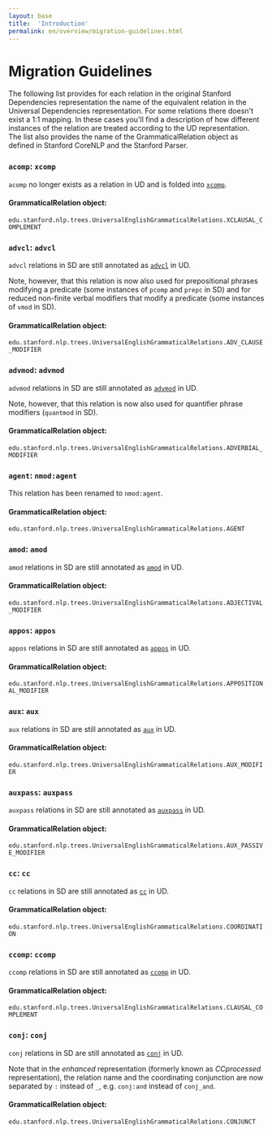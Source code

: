 ```yaml
---
layout: base
title:  'Introduction'
permalink: en/overview/migration-guidelines.html
---
```


# Migration Guidelines

The following list provides for each relation in the original Stanford Dependencies representation the name of
the equivalent relation in the Universal Dependencies representation. For some relations there doesn't exist
a 1:1 mapping. In these cases you'll find a description of how different instances of the relation are treated
according to the UD representation. The list also provides the name of the GrammaticalRelation object as defined
in Stanford CoreNLP and the Stanford Parser.


### `acomp`: `xcomp`

`acomp` no longer exists as a relation in UD and is folded into [`xcomp`](en-dep/xcomp). 

#### GrammaticalRelation object:
`edu.stanford.nlp.trees.UniversalEnglishGrammaticalRelations.XCLAUSAL_COMPLEMENT`

### `advcl`: `advcl`

`advcl` relations in SD are still annotated as [`advcl`](en-dep/advcl) in UD. 

Note, however, that this relation is now also used for prepositional phrases modifying a predicate (some instances of `pcomp` and `prepc` in SD) and for reduced non-finite verbal modifiers that modify a predicate (some instances of `vmod` in SD).

#### GrammaticalRelation object:
`edu.stanford.nlp.trees.UniversalEnglishGrammaticalRelations.ADV_CLAUSE_MODIFIER`

### `advmod`: `advmod`

`advmod` relations in SD are still annotated as [`advmod`](en-dep/advmod) in UD.

Note, however, that this relation is now also used for quantifier phrase modifiers (`quantmod` in SD).

#### GrammaticalRelation object:
`edu.stanford.nlp.trees.UniversalEnglishGrammaticalRelations.ADVERBIAL_MODIFIER`


### `agent`: `nmod:agent`

This relation has been renamed to `nmod:agent`.

#### GrammaticalRelation object:
`edu.stanford.nlp.trees.UniversalEnglishGrammaticalRelations.AGENT`


### `amod`: `amod`

`amod` relations in SD are still annotated as [`amod`](en-dep/amod) in UD.

#### GrammaticalRelation object:
`edu.stanford.nlp.trees.UniversalEnglishGrammaticalRelations.ADJECTIVAL_MODIFIER`


### `appos`: `appos`

`appos` relations in SD are still annotated as [`appos`](en-dep/appos) in UD.

#### GrammaticalRelation object:
`edu.stanford.nlp.trees.UniversalEnglishGrammaticalRelations.APPOSITIONAL_MODIFIER`

### `aux`: `aux`

`aux` relations in SD are still annotated as [`aux`](en-dep/aux) in UD.

#### GrammaticalRelation object:
`edu.stanford.nlp.trees.UniversalEnglishGrammaticalRelations.AUX_MODIFIER`


### `auxpass`: `auxpass`

`auxpass` relations in SD are still annotated as [`auxpass`](en-dep/auxpass) in UD.

#### GrammaticalRelation object:
`edu.stanford.nlp.trees.UniversalEnglishGrammaticalRelations.AUX_PASSIVE_MODIFIER`


### `cc`: `cc`

`cc` relations in SD are still annotated as [`cc`](en-dep/cc) in UD.

#### GrammaticalRelation object:
`edu.stanford.nlp.trees.UniversalEnglishGrammaticalRelations.COORDINATION`


### `ccomp`: `ccomp`

`ccomp` relations in SD are still annotated as [`ccomp`](en-dep/ccomp) in UD.

#### GrammaticalRelation object:
`edu.stanford.nlp.trees.UniversalEnglishGrammaticalRelations.CLAUSAL_COMPLEMENT`


### `conj`: `conj`

`conj` relations in SD are still annotated as [`conj`](en-dep/conj) in UD.

Note that in the _enhanced_ representation (formerly known as _CCprocessed_ representation), the relation name and the coordinating conjunction are now separated by `:` instead of `_`, e.g. `conj:and` instead of `conj_and`.

#### GrammaticalRelation object:
`edu.stanford.nlp.trees.UniversalEnglishGrammaticalRelations.CONJUNCT`





